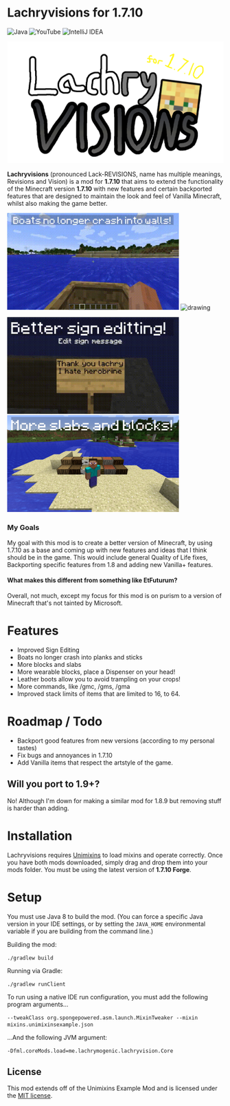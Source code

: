 # Lachryvisions for 1.7.10
![Java](https://img.shields.io/badge/java-%23ED8B00.svg?style=for-the-badge&logo=openjdk&logoColor=white)
![YouTube](https://img.shields.io/badge/YouTube-%23FF0000.svg?style=for-the-badge&logo=YouTube&logoColor=white)
![IntelliJ IDEA](https://img.shields.io/badge/IntelliJIDEA-000000.svg?style=for-the-badge&logo=intellij-idea&logoColor=white)

<img src="./src/main/resources/logo.png" alt="drawing" width="600"/>

**Lachryvisions** (pronounced Lack-REVISIONS, name has multiple meanings, Revisions and Vision) 
is a mod for **1.7.10** that aims to extend the functionality of the Minecraft version **1.7.10** 
with new features and certain backported features that are designed to maintain the look and feel of Vanilla Minecraft,
whilst also making the game better.

<p float="left"> 
<img src="./showcase/showcase_01.gif" alt="drawing" width="400"/> <img src="./showcase/showcase_02.gif" alt="drawing" width="400"/>
</p>
<p float="left"> 
<img src="./showcase/showcase_03.gif" alt="drawing" width="400"/> <img src="./showcase/showcase_04.png" alt="drawing" width="400"/>
</p>

### My Goals
My goal with this mod is to create a better version of Minecraft, by using 1.7.10 as a base and coming up with new features and
ideas that I think should be in the game. This would include general Quality of Life fixes, Backporting specific features from 1.8 and
adding new Vanilla+ features.
#### What makes this different from something like EtFuturum?
Overall, not much, except my focus for this mod is on purism to a version of Minecraft that's not tainted by Microsoft.
# Features
* Improved Sign Editing
* Boats no longer crash into planks and sticks
* More blocks and slabs 
* More wearable blocks, place a Dispenser on your head!
* Leather boots allow you to avoid trampling on your crops!
* More commands, like /gmc, /gms, /gma
* Improved stack limits of items that are limited to 16, to 64.
# Roadmap / Todo
* Backport good features from new versions (according to my personal tastes)
* Fix bugs and annoyances in 1.7.10
* Add Vanilla items that respect the artstyle of the game.
## Will you port to 1.9+?
No! Although I'm down for making a similar mod for 1.8.9 but removing stuff is harder than adding.

# Installation
Lachryvisions requires [Unimixins](https://www.curseforge.com/minecraft/mc-mods/unimixins) to load mixins and operate correctly. Once you have both mods downloaded, simply
drag and drop them into your mods folder. You must be using the latest version of **1.7.10 Forge**.
# Setup

You must use Java 8 to build the mod. (You can force a specific Java version in your IDE settings, or by setting the `JAVA_HOME` environmental variable if you are building from the command line.)

Building the mod:

```
./gradlew build
```

Running via Gradle:

```
./gradlew runClient
```

To run using a native IDE run configuration, you must add the following program arguments...

```
--tweakClass org.spongepowered.asm.launch.MixinTweaker --mixin mixins.unimixinsexample.json
```

...And the following JVM argument:

```
-Dfml.coreMods.load=me.lachrymogenic.lachryvision.Core
```

## License

This mod extends off of the Unimixins Example Mod and is licensed under the 
[MIT license](LICENSE).
